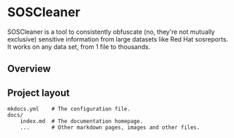 # SOSCleaner

SOSCleaner is a tool to consistently obfuscate (no, they're not mutually exclusive) sensitive information from large datasets like Red Hat sosreports. It works on any data set, from 1 file to thousands.

## Overview

## Project layout

    mkdocs.yml    # The configuration file.
    docs/
        index.md  # The documentation homepage.
        ...       # Other markdown pages, images and other files.
